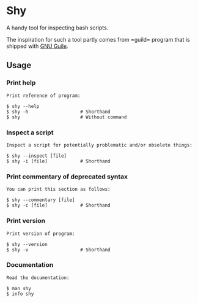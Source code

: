 # Shy

  A handy tool for inspecting bash scripts.

  The inspiration for such a tool partly comes from =guild= program
  that is shipped with [GNU Guile](https://www.gnu.org/software/guile/).

## Usage

### Print help

    Print reference of program:

```
$ shy --help
$ shy -h                   # Shorthand
$ shy                      # Without command
```

### Inspect a script

    Inspect a script for potentially problematic and/or obsolete things:

```
$ shy --inspect [file]
$ shy -i [file]            # Shorthand
```

### Print commentary of deprecated syntax
    
    You can print this section as follows:

```
$ shy --commentary [file]
$ shy -c [file]            # Shorthand
```

### Print version

    Print version of program:

```
$ shy --version
$ shy -v                   # Shorthand
```

### Documentation

    Read the documentation:

```
$ man shy
$ info shy
```
